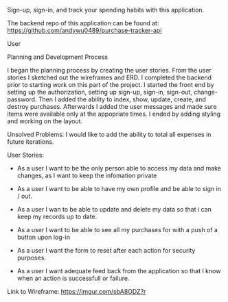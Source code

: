 Sign-up, sign-in, and track your spending habits with this application.

The backend repo of this application can be found at:
https://github.com/andywu0489/purchase-tracker-api

User

Planning and Development Process

I began the planning process by creating the user stories. From the user stories I sketched out the wireframes and ERD. I completed the backend prior to starting work on this part of the project. I started the front end by setting up the authorization, setting up sign-up, sign-in, sign-out, change-password. Then I added the ability to index, show, update, create, and destroy purchases. Afterwards I added the user messages and made sure items were available only at the appopriate times. I ended by adding styling and working on the layout.

Unsolved Problems: I would like to add the ability to total all expenses in future iterations.

User Stories:

- As a user I want to be the only person able to access my data and make changes, as I want to keep the infomation private

- As a user I want to be able to have my own profile and be able to sign in / out.

- As a user I wan to be able to update and delete my data so that i can keep my records up to date.

- As a user I want to be able to see all my purchases for with a push of a button upon log-in

- As a user I want the form to reset after each action for security purposes.

- As a user I want adequate feed back from the application so that I know when an action is successfull or failure.

Link to Wireframe: https://imgur.com/sbA8ODZ?r
